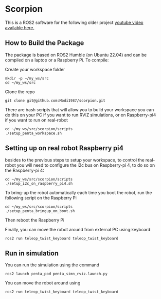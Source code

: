 # Scorpion

This is a ROS2 software for the following older project [youtube video available here.](https://youtu.be/kcvJR5mcb1o?si=lxt_06UO4189CPcX)


## How to Build the Package

The package is based on ROS2 Humble (on Ubuntu 22.04) and can be compiled on a laptop or a Raspberry Pi. To compile:

Create your workspace folder

```
mkdir -p ~/my_ws/src
cd ~/my_ws/src
```

Clone the repo

```
git clone git@github.com:Modi1987/scorpion.git
```

There are bash scripts that will allow you to build your workspace you can do this on your PC if you want to run RVIZ simulations, or on Raspberry-pi4 if you want to run on real-robot

```
cd ~/my_ws/src/scorpion/scripts
./setup_penta_workspace.sh
```

## Setting up on real robot Raspberry pi4

besides to the previous steps to setup your workspace, to control the real-robot you will need to configure the i2c bus on Raspberry-pi 4, to do so on the Raspberry-pi 4:

```
cd ~/my_ws/src/scorpion/scripts
./setup_i2c_on_raspberry_pi4.sh
```

To bring-up the robot automatically each time you boot the robot, run the following script on the Raspberry Pi

```
cd ~/my_ws/src/scorpion/scripts
./setup_penta_bringup_on_boot.sh
```

Then reboot the Raspberry Pi

Finally, you can move the robot around from external PC using keyboard

```
ros2 run teleop_twist_keyboard teleop_twist_keyboard
```

## Run in simulation

You can run the simulation using the command

```
ros2 launch penta_pod penta_simn_rviz.launch.py
```

You can move the robot around using

```
ros2 run teleop_twist_keyboard teleop_twist_keyboard
```
